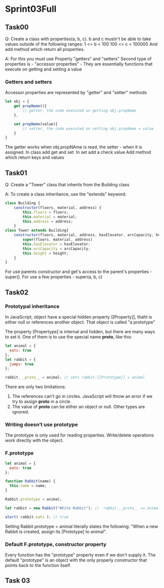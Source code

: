 # Sprint03Full

## Task00
Q: Create a class with properties(a, b, c). b and c mustn't be able to take values outside of the following ranges:
1 <= b < 100
100 <= c < 100000
And add method which return all properties.

A: For this you must use Property "getters" and "setters"
Second type of properties is - "accessor properties" - They are essentially functions that execute on getting and setting a value

### Getters and setters
Accessor properties are represented by "getter" and "setter" methods
```javascript
let obj = {
    get propName(){
        // getter, the code executed on getting obj.propName
    },

    set propName(value){
        // setter, the code executed on setting obj.propName = value
    }
}
```
The getter works when obj.propNAme is read, the setter - when it is assigned.
In class add get and set. In set add a check value 
Add method which return keys and values

## Task01
Q: Create a "Tower" class that inherits from the Building class

A: To create a class inheritance, use the "extends" keyword.
``` javascript
class Building {
    constructor(floors, material, address) {
        this.floors = floors;
        this.material = material;
        this.address = address;
    }
class Tower extends Building{
    constructor(floors, material, address, hasElevator, arcCapacity, height){
        super(floors, material, address)
        this.hasElevator = hasElevator;
        this.arcCapacity = arcCapacity;
        this.height = height;
    }
}
```
For use parents constructor and get's access to the parent's properties - super().
For  use a few properties - super(a, b, c)

## Task02
### Prototypal inheritance
In JavaScript, object have a special hidden property [[Property]], thaht is either null or references another object. That object is called "a prototype"

The property  [Propertype] is internal and hidden, but there are many ways to set it.
One of them is to use the special name __proto__, like this:
```javascript
let animal = {
  eats: true
};
let rabbit = {
  jumps: true
};

rabbit.__proto__ = animal; // sets rabbit.[[Prototype]] = animal
```
There are only two limitations:
1. The references can't go in circles. JavaScript will throw an error if we try to assign __proto__ in a circle.
2. The value of __proto__ can be either an object or null. Other types are ignored.
### Writing doesn’t use prototype
The prototype is only used for reading properties.
Write/delete operations work directly with the object.

### F.prototype
```javascript
let animal = {
  eats: true
};

function Rabbit(name) {
  this.name = name;
}

Rabbit.prototype = animal;

let rabbit = new Rabbit("White Rabbit"); //  rabbit.__proto__ == animal

alert( rabbit.eats ); // true
```
Setting Rabbit.prototype = animal literally states the following: "When a new Rabbit is created, assign its [Prototype] to animal".

### Default F.prototype, constructor property
Every function has the "prototype" property even if we don't supply it.
The default "prototype" is an object with the only properly constructor that points back to the function itself.

## Task 03
